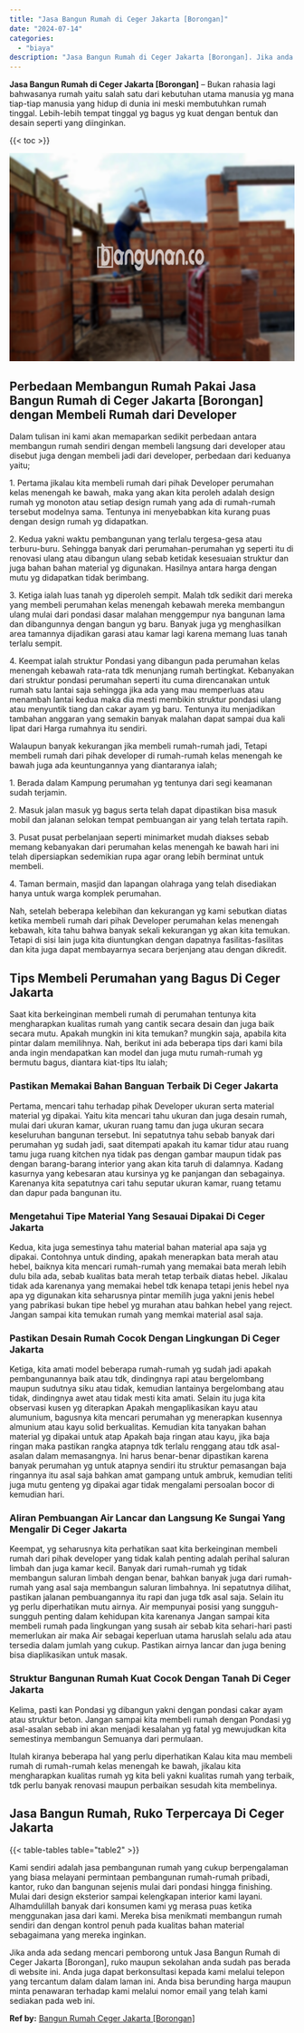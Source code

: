 ```yaml
---
title: "Jasa Bangun Rumah di Ceger Jakarta [Borongan]"
date: "2024-07-14"
categories: 
  - "biaya"
description: "Jasa Bangun Rumah di Ceger Jakarta [Borongan]. Jika anda ada sedang mencari pemborong untuk Jasa Bangun Rumah di Ceger Jakarta [Borongan], ruko maupun seko..."
---
```


**Jasa Bangun Rumah di Ceger Jakarta \[Borongan\]** – Bukan rahasia lagi bahwasanya rumah yaitu salah satu dari kebutuhan utama manusia yg mana tiap-tiap manusia yang hidup di dunia ini meski membutuhkan rumah tinggal. Lebih-lebih tempat tinggal yg bagus yg kuat dengan bentuk dan desain seperti yang diinginkan.

{{< toc >}}

![Jasa Bangun Rumah di Ceger Jakarta [Borongan]](/images/borong-bangunan-32.png)

## Perbedaan Membangun Rumah Pakai Jasa Bangun Rumah di Ceger Jakarta \[Borongan\] dengan Membeli Rumah dari Developer

Dalam tulisan ini kami akan memaparkan sedikit perbedaan antara membangun rumah sendiri dengan membeli langsung dari developer atau disebut juga dengan membeli jadi dari developer, perbedaan dari keduanya yaitu;

1\. Pertama jikalau kita membeli rumah dari pihak Developer perumahan kelas menengah ke bawah, maka yang akan kita peroleh adalah design rumah yg monoton atau setiap design rumah yang ada di rumah-rumah tersebut modelnya sama. Tentunya ini menyebabkan kita kurang puas dengan design rumah yg didapatkan.

2\. Kedua yakni waktu pembangunan yang terlalu tergesa-gesa atau terburu-buru. Sehingga banyak dari perumahan-perumahan yg seperti itu di renovasi ulang atau dibangun ulang sebab ketidak kesesuaian struktur dan juga bahan bahan material yg digunakan. Hasilnya antara harga dengan mutu yg didapatkan tidak berimbang.

3\. Ketiga ialah luas tanah yg diperoleh sempit. Malah tdk sedikit dari mereka yang membeli perumahan kelas menengah kebawah mereka membangun ulang mulai dari pondasi dasar malahan menggempur nya bangunan lama dan dibangunnya dengan bangun yg baru. Banyak juga yg menghasilkan area tamannya dijadikan garasi atau kamar lagi karena memang luas tanah terlalu sempit.

4\. Keempat ialah struktur Pondasi yang dibangun pada perumahan kelas menengah kebawah rata-rata tdk menunjang rumah bertingkat. Kebanyakan dari struktur pondasi perumahan seperti itu cuma direncanakan untuk rumah satu lantai saja sehingga jika ada yang mau memperluas atau menambah lantai kedua maka dia mesti membikin struktur pondasi ulang atau menyuntik tiang dan cakar ayam yg baru. Tentunya itu menjadikan tambahan anggaran yang semakin banyak malahan dapat sampai dua kali lipat dari Harga rumahnya itu sendiri.

Walaupun banyak kekurangan jika membeli rumah-rumah jadi, Tetapi membeli rumah dari pihak developer di rumah-rumah kelas menengah ke bawah juga ada keuntungannya yang diantaranya ialah;

1\. Berada dalam Kampung perumahan yg tentunya dari segi keamanan sudah terjamin.

2\. Masuk jalan masuk yg bagus serta telah dapat dipastikan bisa masuk mobil dan jalanan selokan tempat pembuangan air yang telah tertata rapih.

3\. Pusat pusat perbelanjaan seperti minimarket mudah diakses sebab memang kebanyakan dari perumahan kelas menengah ke bawah hari ini telah dipersiapkan sedemikian rupa agar orang lebih berminat untuk membeli.

4\. Taman bermain, masjid dan lapangan olahraga yang telah disediakan hanya untuk warga komplek perumahan.

Nah, setelah beberapa kelebihan dan kekurangan yg kami sebutkan diatas ketika membeli rumah dari pihak Developer perumahan kelas menengah kebawah, kita tahu bahwa banyak sekali kekurangan yg akan kita temukan. Tetapi di sisi lain juga kita diuntungkan dengan dapatnya fasilitas-fasilitas dan kita juga dapat membayarnya secara berjenjang atau dengan dikredit.

## Tips Membeli Perumahan yang Bagus Di Ceger Jakarta

Saat kita berkeinginan membeli rumah di perumahan tentunya kita mengharapkan kualitas rumah yang cantik secara desain dan juga baik secara mutu. Apakah mungkin ini kita temukan? mungkin saja, apabila kita pintar dalam memilihnya. Nah, berikut ini ada beberapa tips dari kami bila anda ingin mendapatkan kan model dan juga mutu rumah-rumah yg bermutu bagus, diantara kiat-tips Itu ialah;

### Pastikan Memakai Bahan Banguan Terbaik Di Ceger Jakarta

Pertama, mencari tahu terhadap pihak Developer ukuran serta material material yg dipakai. Yaitu kita mencari tahu ukuran dan juga desain rumah, mulai dari ukuran kamar, ukuran ruang tamu dan juga ukuran secara keseluruhan bangunan tersebut. Ini sepatutnya tahu sebab banyak dari perumahan yg sudah jadi, saat ditempati apakah itu kamar tidur atau ruang tamu juga ruang kitchen nya tidak pas dengan gambar maupun tidak pas dengan barang-barang interior yang akan kita taruh di dalamnya. Kadang kasurnya yang kebesaran atau kursinya yg ke panjangan dan sebagainya. Karenanya kita sepatutnya cari tahu seputar ukuran kamar, ruang tetamu dan dapur pada bangunan itu.

### Mengetahui Tipe Material Yang Sesauai Dipakai Di Ceger Jakarta

Kedua, kita juga semestinya tahu material bahan material apa saja yg dipakai. Contohnya untuk dinding, apakah menerapkan bata merah atau hebel, baiknya kita mencari rumah-rumah yang memakai bata merah lebih dulu bila ada, sebab kualitas bata merah tetap terbaik diatas hebel. Jikalau tidak ada karenanya yang memakai hebel tdk kenapa tetapi jenis hebel nya apa yg digunakan kita seharusnya pintar memilih juga yakni jenis hebel yang pabrikasi bukan tipe hebel yg murahan atau bahkan hebel yang reject. Jangan sampai kita temukan rumah yang memkai material asal saja.

### Pastikan Desain Rumah Cocok Dengan Lingkungan Di Ceger Jakarta

Ketiga, kita amati model beberapa rumah-rumah yg sudah jadi apakah pembangunannya baik atau tdk, dindingnya rapi atau bergelombang maupun sudutnya siku atau tidak, kemudian lantainya bergelombang atau tidak, dindingnya awet atau tidak mesti kita amati. Selain itu juga kita observasi kusen yg diterapkan Apakah mengaplikasikan kayu atau alumunium, bagusnya kita mencari perumahan yg menerapkan kusennya almunium atau kayu solid berkualitas. Kemudian kita tanyakan bahan material yg dipakai untuk atap Apakah baja ringan atau kayu, jika baja ringan maka pastikan rangka atapnya tdk terlalu renggang atau tdk asal-asalan dalam memasangnya. Ini harus benar-benar dipastikan karena banyak perumahan yg untuk atapnya sendiri itu struktur pemasangan baja ringannya itu asal saja bahkan amat gampang untuk ambruk, kemudian teliti juga mutu genteng yg dipakai agar tidak mengalami persoalan bocor di kemudian hari.

### Aliran Pembuangan Air Lancar dan Langsung Ke Sungai Yang Mengalir Di Ceger Jakarta

Keempat, yg seharusnya kita perhatikan saat kita berkeinginan membeli rumah dari pihak developer yang tidak kalah penting adalah perihal saluran limbah dan juga kamar kecil. Banyak dari rumah-rumah yg tidak membangun saluran limbah dengan benar, bahkan banyak juga dari rumah-rumah yang asal saja membangun saluran limbahnya. Ini sepatutnya dilihat, pastikan jalanan pembuangannya itu rapi dan juga tdk asal saja. Selain itu yg perlu diperhatikan mutu airnya. Air mempunyai posisi yang sungguh-sungguh penting dalam kehidupan kita karenanya Jangan sampai kita membeli rumah pada lingkungan yang susah air sebab kita sehari-hari pasti memerlukan air maka Air sebagai keperluan utama haruslah selalu ada atau tersedia dalam jumlah yang cukup. Pastikan airnya lancar dan juga bening bisa diaplikasikan untuk masak.

### Struktur Bangunan Rumah Kuat Cocok Dengan Tanah Di Ceger Jakarta

Kelima, pasti kan Pondasi yg dibangun yakni dengan pondasi cakar ayam atau struktur beton. Jangan sampai kita membeli rumah dengan Pondasi yg asal-asalan sebab ini akan menjadi kesalahan yg fatal yg mewujudkan kita semestinya membangun Semuanya dari permulaan.

Itulah kiranya beberapa hal yang perlu diperhatikan Kalau kita mau membeli rumah di rumah-rumah kelas menengah ke bawah, jikalau kita mengharapkan kualitas rumah yg kita beli yakni kualitas rumah yang terbaik, tdk perlu banyak renovasi maupun perbaikan sesudah kita membelinya.

## Jasa Bangun Rumah, Ruko Terpercaya Di Ceger Jakarta

{{< table-tables table="table2" >}}

Kami sendiri adalah jasa pembangunan rumah yang cukup berpengalaman yang biasa melayani permintaan pembangunan rumah-rumah pribadi, kantor, ruko dan bangunan sejenis mulai dari pondasi hingga finishing. Mulai dari design eksterior sampai kelengkapan interior kami layani. Alhamdulillah banyak dari konsumen kami yg merasa puas ketika menggunakan jasa dari kami. Mereka bisa menikmati membangun rumah sendiri dan dengan kontrol penuh pada kualitas bahan material sebagaimana yang mereka inginkan.

Jika anda ada sedang mencari pemborong untuk Jasa Bangun Rumah di Ceger Jakarta \[Borongan\], ruko maupun sekolahan anda sudah pas berada di website ini. Anda juga dapat berkonsultasi kepada kami melalui telepon yang tercantum dalam dalam laman ini. Anda bisa berunding harga maupun minta penawaran terhadap kami melalui nomor email yang telah kami sediakan pada web ini.

**Ref by:** [Bangun Rumah Ceger Jakarta [Borongan]](https://id.wikipedia.org/wiki/Bangun)
